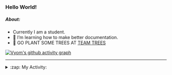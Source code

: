 ### Hello World!

##### About:
- Currently I am a student.
- 🌱 I’m learning how to make better documentation.
- 🌱 GO PLANT SOME TREES AT [TEAM TREES](https://teamtrees.org/)

[![Vyom's github activity graph](https://activity-graph.herokuapp.com/graph?username=Vyvy-vi)](https://github.com/ashutosh00710/github-readme-activity-graph)

---
<details>
  <summary>:zap: My Activity:</summary>
  
<!--START_SECTION:waka-->
![Code Time](http://img.shields.io/badge/Code%20Time-981%20hrs%2047%20mins-blue)

**I'm a Night 🦉** 

```text
🌞 Morning    98 commits     ███░░░░░░░░░░░░░░░░░░░░░░   13.71% 
🌆 Daytime    176 commits    ██████░░░░░░░░░░░░░░░░░░░   24.62% 
🌃 Evening    233 commits    ████████░░░░░░░░░░░░░░░░░   32.59% 
🌙 Night      208 commits    ███████░░░░░░░░░░░░░░░░░░   29.09%

```
📅 **I'm Most Productive on Sunday** 

```text
Monday       101 commits    ███░░░░░░░░░░░░░░░░░░░░░░   14.13% 
Tuesday      115 commits    ████░░░░░░░░░░░░░░░░░░░░░   16.08% 
Wednesday    88 commits     ███░░░░░░░░░░░░░░░░░░░░░░   12.31% 
Thursday     105 commits    ███░░░░░░░░░░░░░░░░░░░░░░   14.69% 
Friday       111 commits    ████░░░░░░░░░░░░░░░░░░░░░   15.52% 
Saturday     78 commits     ██░░░░░░░░░░░░░░░░░░░░░░░   10.91% 
Sunday       117 commits    ████░░░░░░░░░░░░░░░░░░░░░   16.36%

```


📊 **This Week I Spent My Time On** 

```text
🔥 Editors: 
VS Code                  2 hrs 49 mins       █████████████████████████   100.0%

🐱‍💻 Projects: 
discord-bot              1 hr 16 mins        ███████████░░░░░░░░░░░░░░   45.24% 
CSF                      55 mins             ████████░░░░░░░░░░░░░░░░░   32.51% 
advent-of-code-2022      33 mins             █████░░░░░░░░░░░░░░░░░░░░   19.56% 
file-utils               4 mins              ░░░░░░░░░░░░░░░░░░░░░░░░░   2.69%

```


 Last Updated on 03/12/2022 04:04:38 UTC
<!--END_SECTION:waka-->
</details>
